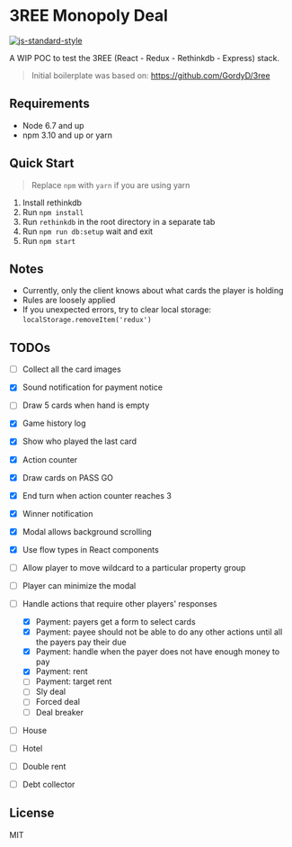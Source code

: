 3REE Monopoly Deal
===================

[![js-standard-style](https://img.shields.io/badge/code%20style-standard-brightgreen.svg)](http://standardjs.com/)  

A WIP POC to test the 3REE (React - Redux - Rethinkdb - Express) stack.

> Initial boilerplate was based on: https://github.com/GordyD/3ree


Requirements
------------
* Node 6.7 and up
* npm 3.10 and up or yarn


Quick Start
----------

> Replace `npm` with `yarn` if you are using yarn

1. Install rethinkdb
1. Run `npm install`
1. Run `rethinkdb` in the root directory in a separate tab
1. Run `npm run db:setup` wait and exit
1. Run `npm start`


Notes
-----

- Currently, only the client knows about what cards the player is holding
- Rules are loosely applied
- If you unexpected errors, try to clear local storage: `localStorage.removeItem('redux')`


TODOs
-----

- [ ] Collect all the card images
- [x] Sound notification for payment notice
- [ ] Draw 5 cards when hand is empty
- [x] Game history log
- [x] Show who played the last card
- [x] Action counter
- [x] Draw cards on PASS GO
- [x] End turn when action counter reaches 3
- [x] Winner notification
- [x] Modal allows background scrolling
- [x] Use flow types in React components
- [ ] Allow player to move wildcard to a particular property group
- [ ] Player can minimize the modal
- [ ] Handle actions that require other players' responses
  - [x] Payment: payers get a form to select cards
  - [x] Payment: payee should not be able to do any other actions until all the payers pay their due
  - [x] Payment: handle when the payer does not have enough money to pay
  - [x] Payment: rent
  - [ ] Payment: target rent
  - [ ] Sly deal
  - [ ] Forced deal
  - [ ] Deal breaker
- [ ] House
- [ ] Hotel
- [ ] Double rent
- [ ] Debt collector


License
--------
MIT

